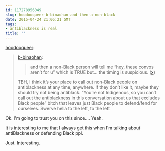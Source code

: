 ```yaml
---
id: 117278956049
slug: hoodooqueer-b-binaohan-and-then-a-non-black
date: 2015-04-24 21:06:21 GMT
tags:
- antiblackness is real
title: ''
---
```

<p><a href="http://hoodooqueer.tumblr.com/post/117276563399/b-binaohan-and-then-a-non-black-person-will" class="tumblr_blog">hoodooqueer</a>:</p>

<blockquote><p><a href="http://xd.binaohan.org/post/117249770954/and-then-a-non-black-person-will-tell-me-hey" class="tumblr_blog">b-binaohan</a>:</p>

<blockquote><p>and then a non-Black person will tell me “hey, these convos aren’t for u” which is TRUE but… the timing is suspicious. (<a href="http://twitter.com/b_binaohan/status/591590411317207040">x</a>)</p></blockquote>

<p>TBH, I think it&rsquo;s your place to call out non-Black people on antiblackness at any time, anywhere. If they don&rsquo;t like it, maybe they should try not being antiblack. &ldquo;You&rsquo;re not Indigenous, so you can&rsquo;t call out the antiblackness in this conversation about us that excludes Black people&rdquo; bitch that leaves just Black people to defend/fend for ourselves. Swerve hella to the left, to the left</p></blockquote>

<p>Ok. I'm going to trust you on this since.... Yeah.</p><p>It is interesting to me that I always get this when I'm talking about antiBlackness or defending Black ppl.</p><p>Just. Interesting.</p>
